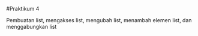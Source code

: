 #Praktikum 4 


Pembuatan list, mengakses list, mengubah list, menambah elemen list, dan menggabungkan list
